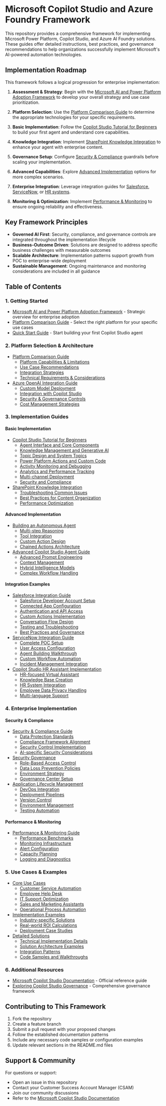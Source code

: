 # Microsoft Copilot Studio and Azure Foundry Framework

This repository provides a comprehensive framework for implementing Microsoft Power Platform, Copilot Studio, and Azure AI Foundry solutions. These guides offer detailed instructions, best practices, and governance recommendations to help organizations successfully implement Microsoft's AI-powered automation technologies.

## Implementation Roadmap

This framework follows a logical progression for enterprise implementation:

1. **Assessment & Strategy**: Begin with the [Microsoft AI and Power Platform Adoption Framework](./ms-ai-powerplatform-framework.md) to develop your overall strategy and use case prioritization.

2. **Platform Selection**: Use the [Platform Comparison Guide](./platform-comparison.md) to determine the appropriate technologies for your specific requirements.

3. **Basic Implementation**: Follow the [Copilot Studio Tutorial for Beginners](./Copilot%20Studio%20Step-by-Steps/copilot-studio-tutorial.md) to build your first agent and understand core capabilities.

4. **Knowledge Integration**: Implement [SharePoint Knowledge Integration](./Copilot%20Studio%20Step-by-Steps/sharepoint-knowledge-fix.md) to enhance your agent with enterprise content.

5. **Governance Setup**: Configure [Security & Compliance](./security-compliance-governance/security-compliance-guide.md) guardrails before scaling your implementation.

6. **Advanced Capabilities**: Explore [Advanced Implementation](./Autonomous%20Agents/autonomous-agent-guide.md) options for more complex scenarios.

7. **Enterprise Integration**: Leverage integration guides for [Salesforce](./Copilot%20Studio%20Step-by-Steps/salesforce-copilot-integration.md), [ServiceNow](./Copilot%20Studio%20Step-by-Steps/servicenow-copilot-poc.md), or [HR systems](./Copilot%20Studio%20Step-by-Steps/hr-copilot-studio-guide.md).

8. **Monitoring & Optimization**: Implement [Performance & Monitoring](./performance-monitoring-reporting/performance-monitoring-reporting.md) to ensure ongoing reliability and effectiveness.

## Key Framework Principles

- **Governed AI First**: Security, compliance, and governance controls are integrated throughout the implementation lifecycle
- **Business-Outcome Driven**: Solutions are designed to address specific business challenges with measurable outcomes
- **Scalable Architecture**: Implementation patterns support growth from POC to enterprise-wide deployment
- **Sustainable Management**: Ongoing maintenance and monitoring considerations are included in all guidance

## Table of Contents

### 1. Getting Started
- [Microsoft AI and Power Platform Adoption Framework](./ms-ai-powerplatform-framework.md) - Strategic overview for enterprise adoption
- [Platform Comparison Guide](./platform-comparison.md) - Select the right platform for your specific use cases
- [Quick Start Guide](./Copilot%20Studio%20Step-by-Steps/copilot-studio-tutorial.md) - Start building your first Copilot Studio agent

### 2. Platform Selection & Architecture
- [Platform Comparison Guide](./platform-comparison.md)
  - [Platform Capabilities & Limitations](./platform-comparison.md#capabilities)
  - [Use Case Recommendations](./platform-comparison.md#use-cases)
  - [Integration Strategies](./platform-comparison.md#integration)
  - [Technical Requirements & Considerations](./platform-comparison.md#requirements)
- [Azure OpenAI Integration Guide](./azure-openai-copilot-integration.md)
  - [Custom Model Deployment](./azure-openai-copilot-integration.md#deployment)
  - [Integration with Copilot Studio](./azure-openai-copilot-integration.md#integration)
  - [Security & Governance Controls](./azure-openai-copilot-integration.md#security)
  - [Cost Management Strategies](./azure-openai-copilot-integration.md#cost-management)

### 3. Implementation Guides

#### Basic Implementation
- [Copilot Studio Tutorial for Beginners](./Copilot%20Studio%20Step-by-Steps/copilot-studio-tutorial.md)
  - [Agent Interface and Core Components](./Copilot%20Studio%20Step-by-Steps/copilot-studio-tutorial.md#agent-interface)
  - [Knowledge Management and Generative AI](./Copilot%20Studio%20Step-by-Steps/copilot-studio-tutorial.md#knowledge)
  - [Topic Design and System Topics](./Copilot%20Studio%20Step-by-Steps/copilot-studio-tutorial.md#topics)
  - [Power Platform Actions and Custom Code](./Copilot%20Studio%20Step-by-Steps/copilot-studio-tutorial.md#actions)
  - [Activity Monitoring and Debugging](./Copilot%20Studio%20Step-by-Steps/copilot-studio-tutorial.md#monitoring)
  - [Analytics and Performance Tracking](./Copilot%20Studio%20Step-by-Steps/copilot-studio-tutorial.md#analytics)
  - [Multi-channel Deployment](./Copilot%20Studio%20Step-by-Steps/copilot-studio-tutorial.md#deployment)
  - [Security and Compliance](./Copilot%20Studio%20Step-by-Steps/copilot-studio-tutorial.md#security)
- [SharePoint Knowledge Integration](./Copilot%20Studio%20Step-by-Steps/sharepoint-knowledge-fix.md)
  - [Troubleshooting Common Issues](./Copilot%20Studio%20Step-by-Steps/sharepoint-knowledge-fix.md#troubleshooting)
  - [Best Practices for Content Organization](./Copilot%20Studio%20Step-by-Steps/sharepoint-knowledge-fix.md#best-practices)
  - [Performance Optimization](./Copilot%20Studio%20Step-by-Steps/sharepoint-knowledge-fix.md#performance)

#### Advanced Implementation
- [Building an Autonomous Agent](./Autonomous%20Agents/autonomous-agent-copilot-studio.md)
  - [Multi-step Reasoning](./Autonomous%20Agents/autonomous-agent-copilot-studio.md#reasoning)
  - [Tool Integration](./Autonomous%20Agents/autonomous-agent-copilot-studio.md#tools)
  - [Custom Action Design](./Autonomous%20Agents/autonomous-agent-copilot-studio.md#actions)
  - [Chained Actions Architecture](./Autonomous%20Agents/autonomous-agent-copilot-studio.md#chaining)
- [Advanced Copilot Studio Agent Guide](./Autonomous%20Agents/autonomous-agent-guide.md)
  - [Advanced Prompt Engineering](./Autonomous%20Agents/autonomous-agent-guide.md#prompts)
  - [Context Management](./Autonomous%20Agents/autonomous-agent-guide.md#context)
  - [Hybrid Intelligence Models](./Autonomous%20Agents/autonomous-agent-guide.md#hybrid)
  - [Complex Workflow Handling](./Autonomous%20Agents/autonomous-agent-guide.md#workflows)

#### Integration Examples
- [Salesforce Integration Guide](./Copilot%20Studio%20Step-by-Steps/salesforce-copilot-integration.md)
  - [Salesforce Developer Account Setup](./Copilot%20Studio%20Step-by-Steps/salesforce-copilot-integration.md#account-setup)
  - [Connected App Configuration](./Copilot%20Studio%20Step-by-Steps/salesforce-copilot-integration.md#connected-app)
  - [Authentication and API Access](./Copilot%20Studio%20Step-by-Steps/salesforce-copilot-integration.md#authentication)
  - [Custom Actions Implementation](./Copilot%20Studio%20Step-by-Steps/salesforce-copilot-integration.md#custom-actions)
  - [Conversation Flow Design](./Copilot%20Studio%20Step-by-Steps/salesforce-copilot-integration.md#conversation-flow)
  - [Testing and Troubleshooting](./Copilot%20Studio%20Step-by-Steps/salesforce-copilot-integration.md#testing)
  - [Best Practices and Governance](./Copilot%20Studio%20Step-by-Steps/salesforce-copilot-integration.md#best-practices)
- [ServiceNow Integration Guide](./Copilot%20Studio%20Step-by-Steps/servicenow-copilot-poc.md)
  - [Complete POC Setup](./Copilot%20Studio%20Step-by-Steps/servicenow-copilot-poc.md#setup)
  - [User Access Configuration](./Copilot%20Studio%20Step-by-Steps/servicenow-copilot-poc.md#access)
  - [Agent Building Walkthrough](./Copilot%20Studio%20Step-by-Steps/servicenow-copilot-poc.md#building)
  - [Custom Workflow Automation](./Copilot%20Studio%20Step-by-Steps/servicenow-copilot-poc.md#workflow)
  - [Incident Management Integration](./Copilot%20Studio%20Step-by-Steps/servicenow-copilot-poc.md#incidents)
- [Copilot Studio HR Assistant Implementation](./Copilot%20Studio%20Step-by-Steps/hr-copilot-studio-guide.md)
  - [HR-focused Virtual Assistant](./Copilot%20Studio%20Step-by-Steps/hr-copilot-studio-guide.md#assistant)
  - [Knowledge Base Creation](./Copilot%20Studio%20Step-by-Steps/hr-copilot-studio-guide.md#knowledge)
  - [HR System Integration](./Copilot%20Studio%20Step-by-Steps/hr-copilot-studio-guide.md#integration)
  - [Employee Data Privacy Handling](./Copilot%20Studio%20Step-by-Steps/hr-copilot-studio-guide.md#privacy)
  - [Multi-language Support](./Copilot%20Studio%20Step-by-Steps/hr-copilot-studio-guide.md#language)

### 4. Enterprise Implementation

#### Security & Compliance
- [Security & Compliance Guide](./security-compliance-governance/security-compliance-guide.md)
  - [Data Protection Standards](./security-compliance-governance/security-compliance-guide.md#data-protection)
  - [Compliance Framework Alignment](./security-compliance-governance/security-compliance-guide.md#compliance)
  - [Security Control Implementation](./security-compliance-governance/security-compliance-guide.md#controls)
  - [AI-specific Security Considerations](./security-compliance-governance/security-compliance-guide.md#ai-security)
- [Security Governance](./security-compliance-governance/copilot-studio-security-governance.md)
  - [Role-Based Access Control](./security-compliance-governance/copilot-studio-security-governance.md#rbac)
  - [Data Loss Prevention Policies](./security-compliance-governance/copilot-studio-security-governance.md#dlp)
  - [Environment Strategy](./security-compliance-governance/copilot-studio-security-governance.md#environments)
  - [Governance Center Setup](./security-compliance-governance/copilot-studio-security-governance.md#governance-center)
- [Application Lifecycle Management](./security-compliance-governance/Application%20Lifecycle%20Management/power-pipelines-alm-guide.md)
  - [DevOps Integration](./security-compliance-governance/Application%20Lifecycle%20Management/power-pipelines-alm-guide.md#devops)
  - [Deployment Pipelines](./security-compliance-governance/Application%20Lifecycle%20Management/power-pipelines-alm-guide.md#pipelines)
  - [Version Control](./security-compliance-governance/Application%20Lifecycle%20Management/power-pipelines-alm-guide.md#version-control)
  - [Environment Management](./security-compliance-governance/Application%20Lifecycle%20Management/power-pipelines-alm-guide.md#environments)
  - [Testing Automation](./security-compliance-governance/Application%20Lifecycle%20Management/power-pipelines-alm-guide.md#testing)

#### Performance & Monitoring
- [Performance & Monitoring Guide](./performance-monitoring-reporting/performance-monitoring-reporting.md)
  - [Performance Benchmarks](./performance-monitoring-reporting/performance-monitoring-reporting.md#benchmarks)
  - [Monitoring Infrastructure](./performance-monitoring-reporting/performance-monitoring-reporting.md#infrastructure)
  - [Alert Configuration](./performance-monitoring-reporting/performance-monitoring-reporting.md#alerts)
  - [Capacity Planning](./performance-monitoring-reporting/performance-monitoring-reporting.md#capacity)
  - [Logging and Diagnostics](./performance-monitoring-reporting/performance-monitoring-reporting.md#logging)

### 5. Use Cases & Examples
- [Core Use Cases](./Copilot%20Studio%20Use%20Cases/copilot-studio-use-cases.md)
  - [Customer Service Automation](./Copilot%20Studio%20Use%20Cases/copilot-studio-use-cases.md#customer-service)
  - [Employee Help Desk](./Copilot%20Studio%20Use%20Cases/copilot-studio-use-cases.md#help-desk)
  - [IT Support Optimization](./Copilot%20Studio%20Use%20Cases/copilot-studio-use-cases.md#it-support)
  - [Sales and Marketing Assistants](./Copilot%20Studio%20Use%20Cases/copilot-studio-use-cases.md#sales)
  - [Operational Process Automation](./Copilot%20Studio%20Use%20Cases/copilot-studio-use-cases.md#process-automation)
- [Implementation Examples](./Copilot%20Studio%20Use%20Cases/use-cases.md)
  - [Industry-specific Solutions](./Copilot%20Studio%20Use%20Cases/use-cases.md#industry)
  - [Real-world ROI Calculations](./Copilot%20Studio%20Use%20Cases/use-cases.md#roi)
  - [Deployment Case Studies](./Copilot%20Studio%20Use%20Cases/use-cases.md#case-studies)
- [Detailed Solutions](./Copilot%20Studio%20Use%20Cases/use-cases-implementation.md)
  - [Technical Implementation Details](./Copilot%20Studio%20Use%20Cases/use-cases-implementation.md#technical)
  - [Solution Architecture Examples](./Copilot%20Studio%20Use%20Cases/use-cases-implementation.md#architecture)
  - [Integration Patterns](./Copilot%20Studio%20Use%20Cases/use-cases-implementation.md#patterns)
  - [Code Samples and Walkthroughs](./Copilot%20Studio%20Use%20Cases/use-cases-implementation.md#code-samples)

### 6. Additional Resources
- [Microsoft Copilot Studio Documentation](./microsoft-copilot-studio.pdf) - Official reference guide
- [Exploring Copilot Studio Governance](./security-compliance-governance/Exploring%20Copilot%20Studio%20Governance_English.pdf) - Comprehensive governance framework

## Contributing to This Framework

1. Fork the repository
2. Create a feature branch
3. Submit a pull request with your proposed changes
4. Follow the established documentation patterns
5. Include any necessary code samples or configuration examples
6. Update relevant sections in the README.md files

## Support & Community

For questions or support:
- Open an issue in this repository
- Contact your Customer Success Account Manager (CSAM)
- Join our community discussions
- Refer to the [Microsoft Copilot Studio Documentation](https://learn.microsoft.com/en-us/microsoft-copilot-studio/)
